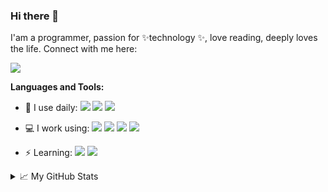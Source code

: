 ### Hi there 👋

I'am  a programmer, passion for ✨technology ✨, love reading, deeply loves the life.
Connect with me here:

[![](https://img.shields.io/badge/%F0%9F%93%AB-email-blue)](mailto:gfzhang92@gmail.com)

**Languages and Tools:** 

- 🚀 I use daily:
![](https://img.shields.io/badge/-Java-8fcfd1?style=plastic&logo=java)
![](https://img.shields.io/badge/-Python-orange?style=plastic&logo=Python)
![](https://img.shields.io/badge/-Shell-black?style=plastic&logo=Shell)

- 💻 I work using:
![](https://img.shields.io/badge/-Spring-6db33f?style=plastic&logo=spring)
![](https://img.shields.io/badge/-IDEA-black?style=plastic&logo=intellijidea)
![](https://img.shields.io/badge/-Git-f05032?style=plastic&logo=git)
![](https://img.shields.io/badge/-GitLab-fca121?style=plastic&logo=gitlab)

- ⚡ Learning:
![](https://img.shields.io/badge/-Redis-gray?style=plastic&logo=redis)
![](https://img.shields.io/badge/-PostgreSQL-336791?style=plastic&logo=postgreSQL)

<details>
<summary>📈 My GitHub Stats</summary>

<p align="center"> <img src="https://github-readme-stats.vercel.app/api?username=abumaster&show_icons=true&theme=gotham" alt="abhisheknaiidu" />

</details>

